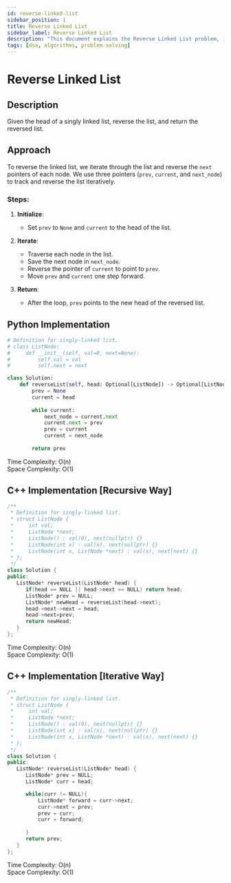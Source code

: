 ```yaml
---
id: reverse-linked-list
sidebar_position: 1
title: Reverse Linked List
sidebar_label: Reverse Linked List
description: "This document explains the Reverse Linked List problem, including its description, approach, and implementation."
tags: [dsa, algorithms, problem-solving]
---
```


# Reverse Linked List

## Description
Given the head of a singly linked list, reverse the list, and return the reversed list.

## Approach

To reverse the linked list, we iterate through the list and reverse the `next` pointers of each node. We use three pointers (`prev`, `current`, and `next_node`) to track and reverse the list iteratively.

### Steps:

1. **Initialize**:  
   - Set `prev` to `None` and `current` to the head of the list.

2. **Iterate**:  
   - Traverse each node in the list.
   - Save the next node in `next_node`.
   - Reverse the pointer of `current` to point to `prev`.
   - Move `prev` and `current` one step forward.

3. **Return**:  
   - After the loop, `prev` points to the new head of the reversed list.

## Python Implementation

```python
# Definition for singly-linked list.
# class ListNode:
#     def __init__(self, val=0, next=None):
#         self.val = val
#         self.next = next

class Solution:
    def reverseList(self, head: Optional[ListNode]) -> Optional[ListNode]:
        prev = None
        current = head
        
        while current:
            next_node = current.next
            current.next = prev
            prev = current
            current = next_node
        
        return prev
```
Time Complexity: O(n) <br />
Space Complexity: O(1)        


## C++ Implementation [Recursive Way]

```cpp
/**
 * Definition for singly-linked list.
 * struct ListNode {
 *     int val;
 *     ListNode *next;
 *     ListNode() : val(0), next(nullptr) {}
 *     ListNode(int x) : val(x), next(nullptr) {}
 *     ListNode(int x, ListNode *next) : val(x), next(next) {}
 * };
 */
class Solution {
public:
   ListNode* reverseList(ListNode* head) {
      if(head == NULL || head->next == NULL) return head;
      ListNode* prev = NULL;
      ListNode* newHead = reverseList(head->next);
      head->next->next = head;
      head->next=prev;
      return newHead;
   }
};
```
Time Complexity: O(n) <br />
Space Complexity: O(1)        


## C++ Implementation [Iterative Way]

```cpp
/**
 * Definition for singly-linked list.
 * struct ListNode {
 *     int val;
 *     ListNode *next;
 *     ListNode() : val(0), next(nullptr) {}
 *     ListNode(int x) : val(x), next(nullptr) {}
 *     ListNode(int x, ListNode *next) : val(x), next(next) {}
 * };
 */
class Solution {
public:
   ListNode* reverseList(ListNode* head) {
      ListNode* prev = NULL;
      ListNode* curr = head;

      while(curr != NULL){
          ListNode* forward = curr->next;
          curr->next = prev;
          prev = curr;
          curr = forward;
            
      }
      return prev;
   }
};
```
Time Complexity: O(n) <br />
Space Complexity: O(1)        
